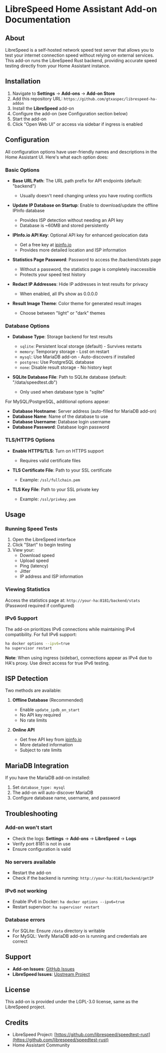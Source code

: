 # LibreSpeed Home Assistant Add-on Documentation

## About

LibreSpeed is a self-hosted network speed test server that allows you to test your internet connection speed without relying on external services. This add-on runs the LibreSpeed Rust backend, providing accurate speed testing directly from your Home Assistant instance.

## Installation

1. Navigate to **Settings** → **Add-ons** → **Add-on Store**
2. Add this repository URL: `https://github.com/gtxaspec/librespeed-ha-addon`
3. Install the **LibreSpeed** add-on
4. Configure the add-on (see Configuration section below)
5. Start the add-on
6. Click "Open Web UI" or access via sidebar if ingress is enabled

## Configuration

All configuration options have user-friendly names and descriptions in the Home Assistant UI. Here's what each option does:

### Basic Options

- **Base URL Path**: The URL path prefix for API endpoints (default: "backend")
  - Usually doesn't need changing unless you have routing conflicts

- **Update IP Database on Startup**: Enable to download/update the offline IPInfo database
  - Provides ISP detection without needing an API key
  - Database is ~60MB and stored persistently

- **IPInfo.io API Key**: Optional API key for enhanced geolocation data
  - Get a free key at [ipinfo.io](https://ipinfo.io/signup)
  - Provides more detailed location and ISP information

- **Statistics Page Password**: Password to access the /backend/stats page
  - Without a password, the statistics page is completely inaccessible
  - Protects your speed test history

- **Redact IP Addresses**: Hide IP addresses in test results for privacy
  - When enabled, all IPs show as 0.0.0.0

- **Result Image Theme**: Color theme for generated result images
  - Choose between "light" or "dark" themes

### Database Options

- **Database Type**: Storage backend for test results
  - `sqlite`: Persistent local storage (default) - Survives restarts
  - `memory`: Temporary storage - Lost on restart
  - `mysql`: Use MariaDB add-on - Auto-discovers if installed
  - `postgres`: Use PostgreSQL database
  - `none`: Disable result storage - No history kept

- **SQLite Database File**: Path to SQLite database (default: "/data/speedtest.db")
  - Only used when database type is "sqlite"

For MySQL/PostgreSQL, additional options appear:
- **Database Hostname**: Server address (auto-filled for MariaDB add-on)
- **Database Name**: Name of the database to use
- **Database Username**: Database login username
- **Database Password**: Database login password

### TLS/HTTPS Options

- **Enable HTTPS/TLS**: Turn on HTTPS support
  - Requires valid certificate files

- **TLS Certificate File**: Path to your SSL certificate
  - Example: `/ssl/fullchain.pem`

- **TLS Key File**: Path to your SSL private key
  - Example: `/ssl/privkey.pem`

## Usage

### Running Speed Tests

1. Open the LibreSpeed interface
2. Click "Start" to begin testing
3. View your:
   - Download speed
   - Upload speed
   - Ping (latency)
   - Jitter
   - IP address and ISP information

### Viewing Statistics

Access the statistics page at: `http://your-ha:8181/backend/stats`
(Password required if configured)

### IPv6 Support

The add-on prioritizes IPv6 connections while maintaining IPv4 compatibility. For full IPv6 support:

```bash
ha docker options --ipv6=true
ha supervisor restart
```

**Note**: When using ingress (sidebar), connections appear as IPv4 due to HA's proxy. Use direct access for true IPv6 testing.

## ISP Detection

Two methods are available:

1. **Offline Database** (Recommended)
   - Enable `update_ipdb_on_start`
   - No API key required
   - No rate limits

2. **Online API**
   - Get free API key from [ipinfo.io](https://ipinfo.io/signup)
   - More detailed information
   - Subject to rate limits

## MariaDB Integration

If you have the MariaDB add-on installed:
1. Set `database_type: mysql`
2. The add-on will auto-discover MariaDB
3. Configure database name, username, and password

## Troubleshooting

### Add-on won't start
- Check the logs: **Settings** → **Add-ons** → **LibreSpeed** → **Logs**
- Verify port 8181 is not in use
- Ensure configuration is valid

### No servers available
- Restart the add-on
- Check if the backend is running: `http://your-ha:8181/backend/getIP`

### IPv6 not working
- Enable IPv6 in Docker: `ha docker options --ipv6=true`
- Restart supervisor: `ha supervisor restart`

### Database errors
- For SQLite: Ensure `/data` directory is writable
- For MySQL: Verify MariaDB add-on is running and credentials are correct

## Support

- **Add-on Issues**: [GitHub Issues](https://github.com/gtxaspec/librespeed-ha-addon/issues)
- **LibreSpeed Issues**: [Upstream Project](https://github.com/librespeed/speedtest-rust)

## License

This add-on is provided under the LGPL-3.0 license, same as the LibreSpeed project.

## Credits

- LibreSpeed Project: [https://github.com/librespeed/speedtest-rust](https://github.com/librespeed/speedtest-rust)
- Home Assistant Community